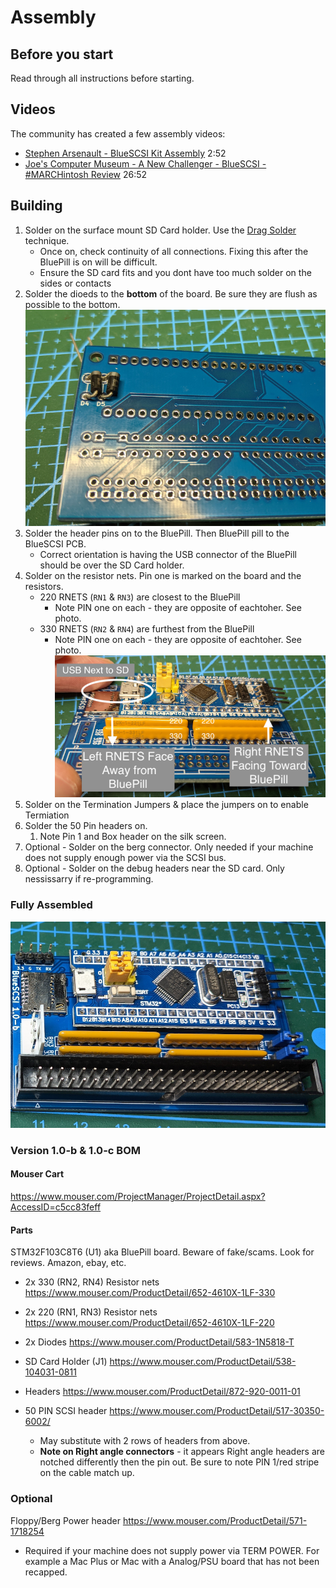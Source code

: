 # Assembly

## Before you start

Read through all instructions before starting.

## Videos

The community has created a few assembly videos:
* [Stephen Arsenault - BlueSCSI Kit Assembly](https://www.youtube.com/watch?v=G6lwCfLQwd8) 2:52
* [Joe's Computer Museum - A New Challenger - BlueSCSI - #MARCHintosh Review](https://www.youtube.com/watch?v=d_8VVmvvlNI) 26:52

## Building

1. Solder on the surface mount SD Card holder. Use the [Drag Solder](https://youtu.be/Z_KL4fWOMug) technique.
    - Once on, check continuity of all connections. Fixing this after the BluePill is on will be difficult.
    - Ensure the SD card fits and you dont have too much solder on the sides or contacts
2. Solder the dioeds to the **bottom** of the board. Be sure they are flush as possible to the bottom.
![Diode Orientation](images/diodes.png)
3. Solder the header pins on to the BluePill. Then BluePill pill to the BlueSCSI PCB.
    - Correct orientation is having the USB connector of the BluePill should be over the SD Card holder.
4. Solder on the resistor nets. Pin one is marked on the board and the resistors.
   - 220 RNETS (`RN1` & `RN3`) are closest to the BluePill
     - Note PIN one on each - they are opposite of eachtoher. See photo.
   - 330 RNETS (`RN2` & `RN4`) are furthest from the BluePill
     - Note PIN one on each - they are opposite of eachtoher. See photo.
![Orientation RNETs and BluePill](images/orientation.png)
5. Solder on the Termination Jumpers & place the jumpers on to enable Termiation
6. Solder the 50 Pin headers on.
   1. Note Pin 1 and Box header on the silk screen.
7. Optional - Solder on the berg connector. Only needed if your machine does not supply enough power via the SCSI bus.
8. Optional - Solder on the debug headers near the SD card. Only nessissarry if re-programming.

### Fully Assembled
![Fully Assembled](images/assembled.png)

### Version 1.0-b & 1.0-c BOM

#### Mouser Cart

https://www.mouser.com/ProjectManager/ProjectDetail.aspx?AccessID=c5cc83feff

#### Parts

STM32F103C8T6 (U1) aka BluePill board. Beware of fake/scams. Look for reviews. Amazon, ebay, etc.

* 2x 330 (RN2, RN4) Resistor nets https://www.mouser.com/ProductDetail/652-4610X-1LF-330

* 2x 220 (RN1, RN3) Resistor nets https://www.mouser.com/ProductDetail/652-4610X-1LF-220

* 2x Diodes https://www.mouser.com/ProductDetail/583-1N5818-T

* SD Card Holder (J1)  https://www.mouser.com/ProductDetail/538-104031-0811

* Headers https://www.mouser.com/ProductDetail/872-920-0011-01

* 50 PIN SCSI header https://www.mouser.com/ProductDetail/517-30350-6002/
  - May substitute with 2 rows of headers from above.
  - **Note on Right angle connectors** - it appears Right angle headers are notched differently then the pin out. Be sure to note PIN 1/red stripe on the cable match up.

### Optional

Floppy/Berg Power header https://www.mouser.com/ProductDetail/571-1718254
  - Required if your machine does not supply power via TERM POWER. For example a Mac Plus or Mac with a Analog/PSU board that has not been recapped.
